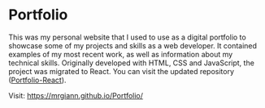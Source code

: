 # Portfolio

This was my personal website that I used to use as a digital portfolio to showcase some of my projects and skills as a web developer. It contained examples of my most recent work, as well as information about my technical skills. Originally developed with HTML, CSS and JavaScript, the project was migrated to React. You can visit the updated repository ([Portfolio-React](https://github.com/mrgiann/React-Portfolio)).

Visit: https://mrgiann.github.io/Portfolio/
